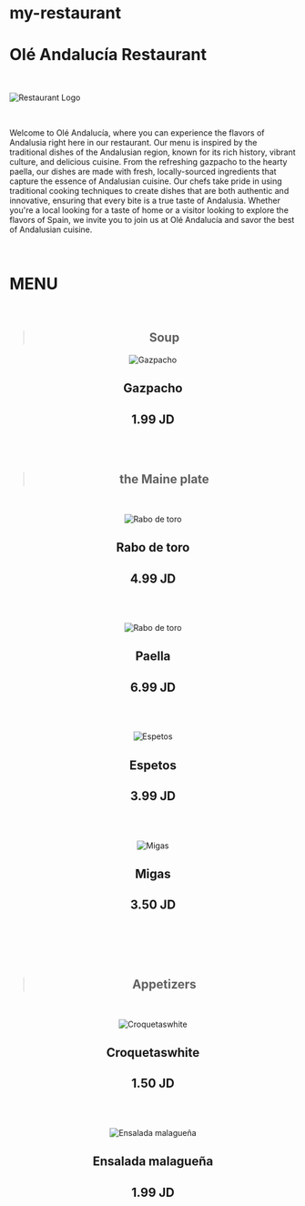 # my-restaurant
# Olé Andalucía Restaurant 
<br>

![Restaurant Logo](https://media.discordapp.net/attachments/1008571172792828055/1104679111126945874/osamaghanim_elegant_fascinating_logo_for_Spanish_Andalusian_res_3bb61123-94c5-408c-9e72-4afa1d9a2c9a.png?width=889&height=889)

<br>

<p>Welcome to Olé Andalucía, where you can experience the flavors of Andalusia right here in our restaurant. Our menu is inspired by the traditional dishes of the Andalusian region, known for its rich history, vibrant culture, and delicious cuisine. From the refreshing gazpacho to the hearty paella, our dishes are made with fresh, locally-sourced ingredients that capture the essence of Andalusian cuisine. Our chefs take pride in using traditional cooking techniques to create dishes that are both authentic and innovative, ensuring that every bite is a true taste of Andalusia. Whether you're a local looking for a taste of home or a visitor looking to explore the flavors of Spain, we invite you to join us at Olé Andalucía and savor the best of Andalusian cuisine.</p>
<br>

# MENU
<br>

<center> 

> ## Soup

<center>


 ![Gazpacho](https://hips.hearstapps.com/hmg-prod/images/delish-190606-gazpacho-269-landscape-pf-1560544275.jpg?crop=0.8891228070175439xw:1xh;center,top&resize=1200:*)

<center>

## Gazpacho

 <center>

 ## 1.99 JD

<br>
<br>

 > ## the Maine plate
 <br>

 ![Rabo de toro](https://spanishsabores.com/wp-content/uploads/2013/01/DSC09636.jpg)

<center>

 ## Rabo de toro

 <center>

 ## 4.99 JD

<br>
<br>


 ![Rabo de toro](https://www.tastingtable.com/img/gallery/classic-seafood-paella-recipe/intro-1640888240.jpg)

 <center>

 ## Paella

 <center>

 ## 6.99 JD

<br>
<br>


 ![Espetos](https://previews.123rf.com/images/barmalini/barmalini1911/barmalini191100184/133062425-sardines-espeto-malaga-style-fish-on-stick-barbecue-prepared-on-olive-tree-firewoods-on-beach.jpg)

<center>

 ## Espetos

 <center>

 ## 3.99 JD

<br>
<br>
 

 




 ![Migas](https://visitsouthernspain.com/wp-content/uploads/2020/05/Canva-Spanish-Migas-with-Pork-and-Green-Onion-in-Wooden-Bowl-on-White.jpg.webp)

 <center>

 ## Migas

 <center>

 ## 3.50 JD

<br>
<br>
<br>
<br>
 
 > ## Appetizers 
 <br>
 
<center>


 ![Croquetaswhite ](https://blog.amigofoods.com/wp-content/uploads/2019/07/Spanish-croquette.jpg)

<center>

## Croquetaswhite 

 <center>

 ## 1.50 JD

<br>
<br>




 
 
<center>


 ![Ensalada malagueña ](https://recetasdecocina.elmundo.es/wp-content/uploads/2023/03/receta-ensalada-malaguena.jpg)

<center>

## Ensalada malagueña 

 <center>

 ## 1.99 JD

<br>
<br>
